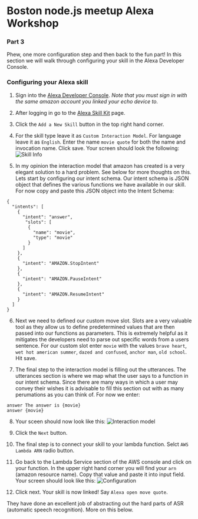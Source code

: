 # Boston node.js meetup Alexa Workshop

### Part 3

Phew, one more configuration step and then back to the fun part! In this section we will walk through configuring your skill in the Alexa Developer Console. 

### Configuring your Alexa skill

1. Sign into the [Alexa Developer Console](https://developer.amazon.com/login.html). _Note that you must sign in with the same amazon account you linked your echo device to._

2. After logging in go to the [Alexa Skill Kit](https://developer.amazon.com/edw/home.html#/skills/list) page.

3. Click the `Add a New Skill` button in the top right hand corner.

4. For the skill type leave it as `Custom Interaction Model`. For language leave it as `English`. Enter the name `movie quote` for both the name and invocation name. Click save. Your screen should look the following:
![Skill Info](https://s3.amazonaws.com/alexa-workshop/skill-info.png)

5. In my opinion the interaction model that amazon has created is a very elegant solution to a hard problem. See below for more thoughts on this. Lets start by configuring our intent schema. Our intent schema is JSON object that defines the various functions we have available in our skill. For now copy and paste this JSON object into the Intent Schema:

```
{
  "intents": [
    {
      "intent": "answer",
       "slots": [
        {
          "name": "movie",
          "type": "movie"
        }
      ]
    },
    {
      "intent": "AMAZON.StopIntent"
    },
    {
      "intent": "AMAZON.PauseIntent"
    },
    {
      "intent": "AMAZON.ResumeIntent"
    }
  ]
}
```

6. Next we need to defined our custom move slot. Slots are a very valuable tool as they allow us to define predetermined values that are then passed into our functions as parameters. This is extremely helpful as it mitigates the developers need to parse out specific words from a users sentence. For our custom slot enter `movie` with the values `brave heart`, `wet hot american summer`, `dazed and confused`, `anchor man`, `old school`. Hit save.

7. The final step to the interaction model is filling out the utterances. The utterances section is where we map what the user says to a function in our intent schema. Since there are many ways in which a user may convey their wishes it is advisable to fill this section out with as many perumations as you can think of. For now we enter:

```
answer The answer is {movie}
answer {movie}
```

8. Your sceen should now look like this:
![Interaction model](https://s3.amazonaws.com/alexa-workshop/interation-model.png)

9. Click the `Next` button.

10. The final step is to connect your skill to your lambda function. Selct `AWS Lambda ARN` radio button.

11. Go back to the Lambda Service section of the AWS console and click on your function. In the upper right hand corner you will find your `arn` (amazon resource name). Copy that value and paste it into input field. Your screen should look like this:
![Configuration](https://s3.amazonaws.com/alexa-workshop/configuration.png)

12. Click next. Your skill is now linked! Say `Alexa open move quote`.


 They have done an excellent job of abstracting out the hard parts of ASR (automatic speech recognition). More on this below. 